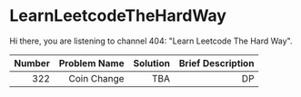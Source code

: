 # LearnLeetcodeTheHardWay
Hi there, you are listening to channel 404: "Learn Leetcode The Hard Way".

Number|Problem Name|Solution|Brief Description
--:|--:|--:|--:|
322|Coin Change|TBA|DP
